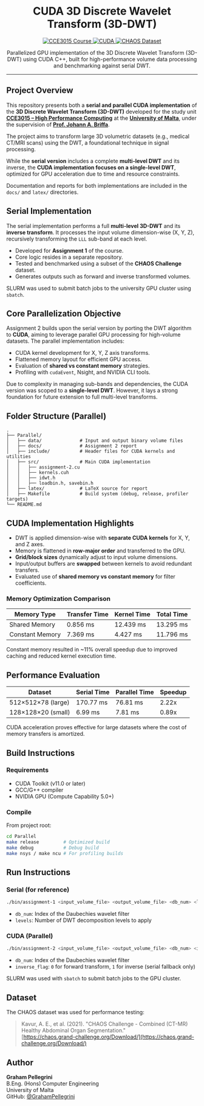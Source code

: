 <h1 align="center">CUDA 3D Discrete Wavelet Transform (3D-DWT)</h1>

<p align="center">
  <a href="https://www.um.edu.mt/courses/studyunit/CCE3015">
    <img src="https://img.shields.io/badge/University%20of%20Malta-CCE3015-blue?style=for-the-badge&logo=nvidia&logoColor=white" alt="CCE3015 Course">
  </a>
  <a href="https://developer.nvidia.com/cuda-zone">
    <img src="https://img.shields.io/badge/Built%20with-CUDA%20C%2B%2B-green?style=for-the-badge&logo=nvidia" alt="CUDA">
  </a>
  <a href="https://chaos.grand-challenge.org/">
    <img src="https://img.shields.io/badge/Dataset-CHAOS%20Challenge-red?style=for-the-badge" alt="CHAOS Dataset">
  </a>
</p>

<p align="center">
  Parallelized GPU implementation of the 3D Discrete Wavelet Transform (3D-DWT) using CUDA C++, built for high-performance volume data processing and benchmarking against serial DWT.
</p>

---

## Project Overview

This repository presents both a **serial and parallel CUDA implementation** of the **3D Discrete Wavelet Transform (3D-DWT)** developed for the study unit [**CCE3015 – High Performance Computing**](https://www.um.edu.mt/courses/studyunit/CCE3015) at the [**University of Malta**](https://www.um.edu.mt/), under the supervision of [**Prof. Johann A. Briffa**](https://www.um.edu.mt/profile/johannbriffa).

The project aims to transform large 3D volumetric datasets (e.g., medical CT/MRI scans) using the DWT, a foundational technique in signal processing. 

While the **serial version** includes a complete **multi-level DWT** and its inverse, the **CUDA implementation focuses on a single-level DWT**, optimized for GPU acceleration due to time and resource constraints.

Documentation and reports for both implementations are included in the `docs/` and `latex/` directories.


## Serial Implementation

The serial implementation performs a full **multi-level 3D-DWT** and its **inverse transform**. It processes the input volume dimension-wise (X, Y, Z), recursively transforming the `LLL` sub-band at each level.

- Developed for **Assignment 1** of the course.
- Core logic resides in a separate repository.
- Tested and benchmarked using a subset of the **CHAOS Challenge** dataset.
- Generates outputs such as forward and inverse transformed volumes.

SLURM was used to submit batch jobs to the university GPU cluster using `sbatch`.


## Core Parallelization Objective

Assignment 2 builds upon the serial version by porting the DWT algorithm to **CUDA**, aiming to leverage parallel GPU processing for high-volume datasets. The parallel implementation includes:

- CUDA kernel development for X, Y, Z axis transforms.
- Flattened memory layout for efficient GPU access.
- Evaluation of **shared vs constant memory** strategies.
- Profiling with `cudaEvent`, Nsight, and NVIDIA CLI tools.

Due to complexity in managing sub-bands and dependencies, the CUDA version was scoped to a **single-level DWT**. However, it lays a strong foundation for future extension to full multi-level transforms.


## Folder Structure (Parallel)

```
.
├── Parallel/
│   ├── data/              # Input and output binary volume files
│   ├── docs/              # Assignment 2 report
│   ├── include/           # Header files for CUDA kernels and utilities
│   ├── src/               # Main CUDA implementation
│   │   ├── assignment-2.cu
│   │   ├── kernels.cuh
│   │   ├── idwt.h
│   │   ├── loadbin.h, savebin.h
│   ├── latex/             # LaTeX source for report
│   ├── Makefile           # Build system (debug, release, profiler targets)
└── README.md
```


## CUDA Implementation Highlights

- DWT is applied dimension-wise with **separate CUDA kernels** for X, Y, and Z axes.
- Memory is flattened in **row-major order** and transferred to the GPU.
- **Grid/block sizes** dynamically adjust to input volume dimensions.
- Input/output buffers are **swapped** between kernels to avoid redundant transfers.
- Evaluated use of **shared memory vs constant memory** for filter coefficients.

### Memory Optimization Comparison

| Memory Type     | Transfer Time | Kernel Time | Total Time  |
|-----------------|---------------|-------------|-------------|
| Shared Memory   | 0.856 ms      | 12.439 ms   | 13.295 ms   |
| Constant Memory | 7.369 ms      | 4.427 ms    | 11.796 ms   |

Constant memory resulted in ~11% overall speedup due to improved caching and reduced kernel execution time.


## Performance Evaluation

| Dataset             | Serial Time | Parallel Time | Speedup  |
|---------------------|-------------|----------------|----------|
| 512×512×78 (large) | 170.77 ms  | 76.81 ms       | 2.22x    |
| 128×128×20 (small) | 6.99 ms    | 7.81 ms        | 0.89x    |

CUDA acceleration proves effective for large datasets where the cost of memory transfers is amortized.


## Build Instructions

### Requirements
- CUDA Toolkit (v11.0 or later)
- GCC/G++ compiler
- NVIDIA GPU (Compute Capability 5.0+)

### Compile
From project root:
```bash
cd Parallel
make release         # Optimized build
make debug           # Debug build
make nsys / make ncu # For profiling builds
```


## Run Instructions

### Serial (for reference)
```bash
./bin/assignment-1 <input_volume_file> <output_volume_file> <db_num> <levels>
```
- `db_num`: Index of the Daubechies wavelet filter
- `levels`: Number of DWT decomposition levels to apply

### CUDA (Parallel)
```bash
./bin/assignment-2 <input_volume_file> <output_volume_file> <db_num> <inverse_flag>
```
- `db_num`: Index of the Daubechies wavelet filter
- `inverse_flag`: `0` for forward transform, `1` for inverse (serial fallback only)

SLURM was used with `sbatch` to submit batch jobs to the GPU cluster.


## Dataset

The CHAOS dataset was used for performance testing:

> Kavur, A. E., et al. (2021). "CHAOS Challenge - Combined (CT-MR) Healthy Abdominal Organ Segmentation."  
> [https://chaos.grand-challenge.org/Download/](https://chaos.grand-challenge.org/Download/)


## Author

**Graham Pellegrini**  
B.Eng. (Hons) Computer Engineering  
University of Malta  
GitHub: [@GrahamPellegrini](https://github.com/GrahamPellegrini)

